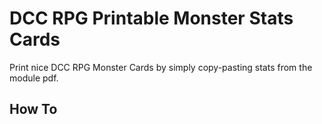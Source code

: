 # DCC RPG Printable Monster Stats Cards

Print nice DCC RPG Monster Cards by simply copy-pasting stats from the module pdf.

## How To

